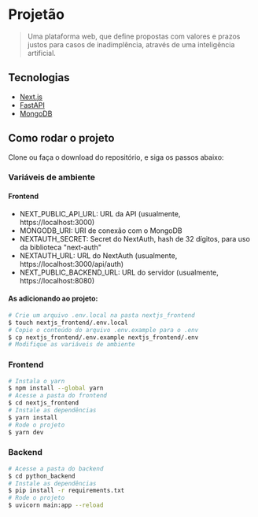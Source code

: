 # Projetão

> Uma plataforma web, que define propostas com valores e prazos justos para casos de inadimplência, através de uma inteligência artificial.

## Tecnologias

- [Next.js](https://nextjs.org/)
- [FastAPI](https://fastapi.tiangolo.com/)
- [MongoDB](https://www.mongodb.com/)

## Como rodar o projeto

Clone ou faça o download do repositório, e siga os passos abaixo:

### Variáveis de ambiente

#### Frontend
- NEXT_PUBLIC_API_URL: URL da API (usualmente, https://localhost:3000)
- MONGODB_URI: URI de conexão com o MongoDB
- NEXTAUTH_SECRET: Secret do NextAuth, hash de 32 dígitos, para uso da biblioteca "next-auth"
- NEXTAUTH_URL: URL do NextAuth (usualmente, https://localhost:3000/api/auth)
- NEXT_PUBLIC_BACKEND_URL: URL do servidor (usualmente, https://localhost:8080)

#### As adicionando ao projeto:

```bash
# Crie um arquivo .env.local na pasta nextjs_frontend
$ touch nextjs_frontend/.env.local
# Copie o conteúdo do arquivo .env.example para o .env
$ cp nextjs_frontend/.env.example nextjs_frontend/.env
# Modifique as variáveis de ambiente
```

### Frontend

```bash
# Instala o yarn
$ npm install --global yarn
# Acesse a pasta do frontend
$ cd nextjs_frontend
# Instale as dependências
$ yarn install
# Rode o projeto
$ yarn dev
```

### Backend

```bash
# Acesse a pasta do backend
$ cd python_backend
# Instale as dependências
$ pip install -r requirements.txt
# Rode o projeto
$ uvicorn main:app --reload
```
